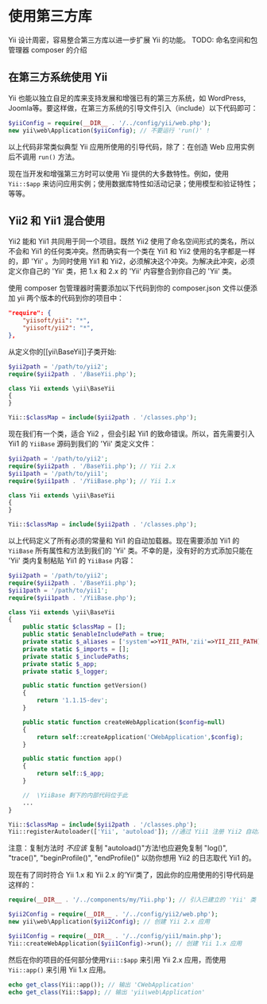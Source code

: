使用第三方库
=========================

Yii 设计周密，容易整合第三方库以进一步扩展 Yii 的功能。
TODO: 命名空间和包管理器 composer 的介绍

在第三方系统使用 Yii
------------------------------

Yii 也能以独立自足的库来支持发展和增强已有的第三方系统，如 WordPress, Joomla等。要这样做，在第三方系统的引导文件引入（include）以下代码即可：

```php
$yiiConfig = require(__DIR__ . '/../config/yii/web.php');
new yii\web\Application($yiiConfig); // 不要运行 'run()' !
```

以上代码非常类似典型 Yii 应用所使用的引导代码，除了：在创造 Web 应用实例后不调用 `run()` 方法。

现在当开发和增强第三方时可以使用 Yii 提供的大多数特性。例如，使用 `Yii::$app` 来访问应用实例；使用数据库特性如活动记录；使用模型和验证特性；等等。

 Yii2 和 Yii1 混合使用
--------------------

Yii2 能和 Yii1 共同用于同一个项目。既然 Yii2 使用了命名空间形式的类名，所以不会和 Yii1 的任何类冲突。然而确实有一个类在 Yii1 和 Yii2 使用的名字都是一样的，即 'Yii' 。为同时使用 Yii1 和 Yii2，必须解决这个冲突。为解决此冲突，必须定义你自己的 'Yii' 类，把 1.x 和 2.x 的 'Yii' 内容整合到你自己的 'Yii' 类。

使用 composer 包管理器时需要添加以下代码到你的 composer.json 文件以便添加 yii 两个版本的代码到你的项目中：

```json
"require": {
    "yiisoft/yii": "*",
    "yiisoft/yii2": "*",
},
```

从定义你的[[yii\BaseYii]]子类开始:

```php
$yii2path = '/path/to/yii2';
require($yii2path . '/BaseYii.php');

class Yii extends \yii\BaseYii
{
}

Yii::$classMap = include($yii2path . '/classes.php');
```

现在我们有一个类，适合 Yii2 ，但会引起 Yii1 的致命错误。所以，首先需要引入 Yii1 的 `YiiBase` 源码到我们的 'Yii' 类定义文件：

```php
$yii2path = '/path/to/yii2';
require($yii2path . '/BaseYii.php'); // Yii 2.x
$yii1path = '/path/to/yii1';
require($yii1path . '/YiiBase.php'); // Yii 1.x

class Yii extends \yii\BaseYii
{
}

Yii::$classMap = include($yii2path . '/classes.php');
```

以上代码定义了所有必须的常量和 Yii1 的自动加载器。现在需要添加 Yii1 的 `YiiBase` 所有属性和方法到我们的 'Yii' 类。不幸的是，没有好的方式添加只能在 'Yii' 类内复制粘贴 Yii1 的 `YiiBase` 内容：

```php
$yii2path = '/path/to/yii2';
require($yii2path . '/BaseYii.php');
$yii1path = '/path/to/yii1';
require($yii1path . '/YiiBase.php');

class Yii extends \yii\BaseYii
{
    public static $classMap = [];
    public static $enableIncludePath = true;
    private static $_aliases = ['system'=>YII_PATH,'zii'=>YII_ZII_PATH];
    private static $_imports = [];
    private static $_includePaths;
    private static $_app;
    private static $_logger;

    public static function getVersion()
    {
        return '1.1.15-dev';
    }

    public static function createWebApplication($config=null)
    {
        return self::createApplication('CWebApplication',$config);
    }

    public static function app()
    {
        return self::$_app;
    }

    //  \YiiBase 剩下的内部代码位于此
    ...
}

Yii::$classMap = include($yii2path . '/classes.php');
Yii::registerAutoloader(['Yii', 'autoload']); //通过 Yii1 注册 Yii2 自动加载器
```

注意：复制方法时 *不应该* 复制 "autoload()"方法!也应避免复制 "log()", "trace()", "beginProfile()", "endProfile()" 以防你想用 Yii2 的日志取代 Yii1 的。

现在有了同时符合 Yii 1.x 和 Yii 2.x 的‘Yii’类了，因此你的应用使用的引导代码是这样的：

```php
require(__DIR__ . '/../components/my/Yii.php'); // 引入已建立的 'Yii' 类

$yii2Config = require(__DIR__ . '/../config/yii2/web.php');
new yii\web\Application($yii2Config); // 创建 Yii 2.x 应用

$yii1Config = require(__DIR__ . '/../config/yii1/main.php');
Yii::createWebApplication($yii1Config)->run(); // 创建 Yii 1.x 应用
```

然后在你的项目的任何部分使用```Yii::$app``` 来引用 Yii 2.x 应用，而使用 ```Yii::app()``` 来引用 Yii 1.x 应用。

```php
echo get_class(Yii::app()); // 输出 'CWebApplication'
echo get_class(Yii::$app); // 输出 'yii\web\Application'
```
